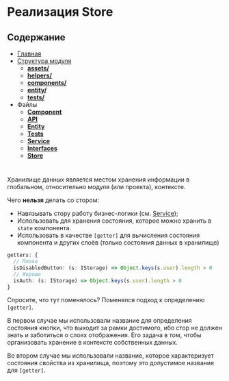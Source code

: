 # **Реализация Store**

## **Содержание**

- [Главная](../README.md)
- [Структура модуля](../directories/README.md)
  - [**assets/**](../directories/assets.md)
  - [**helpers/**](../directories/helpers.md)
  - [**components/**](../directories/components.md)
  - [**entity/**](../directories/entity.md)
  - [**tests/**](../directories/tests.md)
- Файлы
  - [**Component**](component.md)
  - [**API**](api.md)
  - [**Entity**](entity.md)
  - [**Tests**](tests.md)
  - [**Service**](service.md)
  - [**Interfaces**](interfaces.md)
  - [**Store**](store.md)

#

Хранилище данных является местом хранения информации в глобальном, относительно модуля (или проекта), контексте.

Чего **нельзя** делать со стором:

- Навязывать стору работу бизнес-логики (см. [Service](service.md));
- Использовать для хранения состояния, которое можно хранить в `state` компонента.
- Использовать в качестве `[getter]` для вычисления состояния компонента и других слоёв (только состояния данных в хранилище)

```typescript
getters: {
  // Плохо
  isDisabledButton: (s: IStorage) => Object.keys(s.user).length > 0
  // Хорошо
  isAuth: (s: IStorage) => Object.keys(s.user).length > 0
}
```

>
  Спросите, что тут поменялось? Поменялся подход к определению `[getter]`.
>
>
  В первом случае мы использовали название для определения состояния кнопки, что выходит за рамки достимого, ибо стор не должен знать и заботиться о слоях отображения. Его задача в том, чтобы организовать хранение в контексте собственных данных.
>
>
  Во втором случае мы использовали название, которое характеризует состояния свойства из хранилища, поэтому это допустимое название для `[getter]`.
>